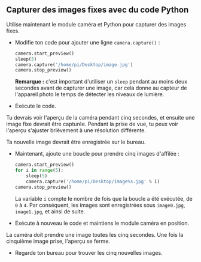 ## Capturer des images fixes avec du code Python

Utilise maintenant le module caméra et Python pour capturer des images fixes.

- Modifie ton code pour ajouter une ligne `camera.capture()` :

    ```python
    camera.start_preview()
    sleep(5)
    camera.capture('/home/pi/Desktop/image.jpg')
    camera.stop_preview()
    ```

    **Remarque :** c'est important d'utiliser un `sleep` pendant au moins deux secondes avant de capturer une image, car cela donne au capteur de l'appareil photo le temps de détecter les niveaux de lumière.

- Exécute le code.

Tu devrais voir l'aperçu de la caméra pendant cinq secondes, et ensuite une image fixe devrait être capturée. Pendant la prise de vue, tu peux voir l'aperçu s'ajuster brièvement à une résolution différente.

Ta nouvelle image devrait être enregistrée sur le bureau.

- Maintenant, ajoute une boucle pour prendre cinq images d'affilée :

    ```python
    camera.start_preview()
    for i in range(5):
        sleep(5)
        camera.capture('/home/pi/Desktop/image%s.jpg' % i)
    camera.stop_preview()
    ```

    La variable `i` compte le nombre de fois que la boucle a été exécutée, de `0` à `4`. Par conséquent, les images sont enregistrées sous `image0.jpg`, `image1.jpg`, et ainsi de suite.

- Exécute à nouveau le code et maintiens le module caméra en position.

La caméra doit prendre une image toutes les cinq secondes. Une fois la cinquième image prise, l'aperçu se ferme.

- Regarde ton bureau pour trouver les cinq nouvelles images.
